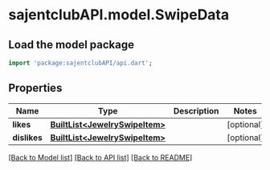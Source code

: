 # sajentclubAPI.model.SwipeData

## Load the model package
```dart
import 'package:sajentclubAPI/api.dart';
```

## Properties
Name | Type | Description | Notes
------------ | ------------- | ------------- | -------------
**likes** | [**BuiltList&lt;JewelrySwipeItem&gt;**](JewelrySwipeItem.md) |  | [optional] 
**dislikes** | [**BuiltList&lt;JewelrySwipeItem&gt;**](JewelrySwipeItem.md) |  | [optional] 

[[Back to Model list]](../README.md#documentation-for-models) [[Back to API list]](../README.md#documentation-for-api-endpoints) [[Back to README]](../README.md)



